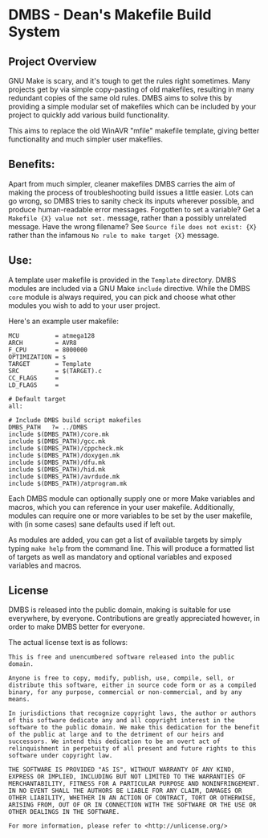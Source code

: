 DMBS - Dean's Makefile Build System
===================================


Project Overview
----------------

GNU Make is scary, and it's tough to get the rules right sometimes. Many
projects get by via simple copy-pasting of old makefiles, resulting in many
redundant copies of the same old rules. DMBS aims to solve this by providing a
simple modular set of makefiles which can be included by your project to quickly
add various build functionality.

This aims to replace the old WinAVR "mfile" makefile template, giving better
functionality and much simpler user makefiles.


Benefits:
----------------

Apart from much simpler, cleaner makefiles DMBS carries the aim of making the
process of troubleshooting build issues a little easier. Lots can go wrong, so
DMBS tries to sanity check its inputs wherever possible, and produce
human-readable error messages. Forgotten to set a variable? Get a
`Makefile {X} value not set.` message, rather than a possibly unrelated message.
Have the wrong filename? See `Source file does not exist: {X}` rather than the
infamous `No rule to make target {X}` message.


Use:
----------------

A template user makefile is provided in the `Template` directory. DMBS modules
are included via a GNU Make `include` directive. While the DMBS `core` module is
always required, you can pick and choose what other modules you wish to add to
your user project.

Here's an example user makefile:

	MCU          = atmega128
	ARCH         = AVR8
	F_CPU        = 8000000
	OPTIMIZATION = s
	TARGET       = Template
	SRC          = $(TARGET).c
	CC_FLAGS     =
	LD_FLAGS     =

	# Default target
	all:

	# Include DMBS build script makefiles
	DMBS_PATH   ?= ../DMBS
	include $(DMBS_PATH)/core.mk
	include $(DMBS_PATH)/gcc.mk
	include $(DMBS_PATH)/cppcheck.mk
	include $(DMBS_PATH)/doxygen.mk
	include $(DMBS_PATH)/dfu.mk
	include $(DMBS_PATH)/hid.mk
	include $(DMBS_PATH)/avrdude.mk
	include $(DMBS_PATH)/atprogram.mk

Each DMBS module can optionally supply one or more Make variables and macros,
which you can reference in your user makefile. Additionally, modules can require
one or more variables to be set by the user makefile, with (in some cases) sane
defaults used if left out.

As modules are added, you can get a list of available targets by simply typing
`make help` from the command line. This will produce a formatted list of targets
as well as mandatory and optional variables and exposed variables and macros.


License
----------------

DMBS is released into the public domain, making is suitable for use everywhere,
by everyone. Contributions are greatly appreciated however, in order to make
DMBS better for everyone.

The actual license text is as follows:

	This is free and unencumbered software released into the public domain.

	Anyone is free to copy, modify, publish, use, compile, sell, or
	distribute this software, either in source code form or as a compiled
	binary, for any purpose, commercial or non-commercial, and by any
	means.

	In jurisdictions that recognize copyright laws, the author or authors
	of this software dedicate any and all copyright interest in the
	software to the public domain. We make this dedication for the benefit
	of the public at large and to the detriment of our heirs and
	successors. We intend this dedication to be an overt act of
	relinquishment in perpetuity of all present and future rights to this
	software under copyright law.

	THE SOFTWARE IS PROVIDED "AS IS", WITHOUT WARRANTY OF ANY KIND,
	EXPRESS OR IMPLIED, INCLUDING BUT NOT LIMITED TO THE WARRANTIES OF
	MERCHANTABILITY, FITNESS FOR A PARTICULAR PURPOSE AND NONINFRINGEMENT.
	IN NO EVENT SHALL THE AUTHORS BE LIABLE FOR ANY CLAIM, DAMAGES OR
	OTHER LIABILITY, WHETHER IN AN ACTION OF CONTRACT, TORT OR OTHERWISE,
	ARISING FROM, OUT OF OR IN CONNECTION WITH THE SOFTWARE OR THE USE OR
	OTHER DEALINGS IN THE SOFTWARE.

	For more information, please refer to <http://unlicense.org/>
